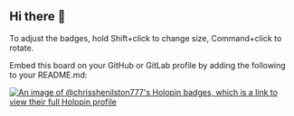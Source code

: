 ## Hi there 👋

To adjust the badges, hold Shift+click to change size, Command+click to rotate.

Embed this board on your GitHub or GitLab profile by adding the following to your README.md:

[![An image of @chrisshenilston777's Holopin badges, which is a link to view their full Holopin profile](https://holopin.me/chrisshenilston777)](https://holopin.io/@chrisshenilston777)
